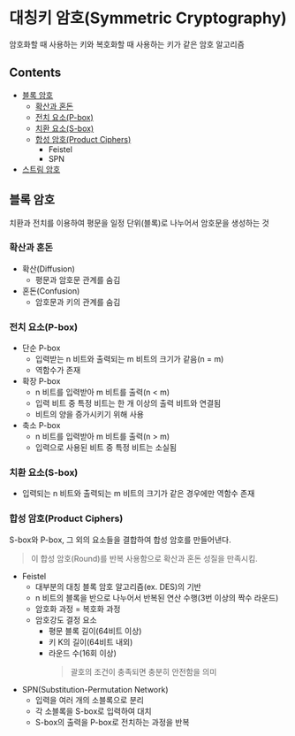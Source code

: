대칭키 암호(Symmetric Cryptography)
===

암호화할 때 사용하는 키와 복호화할 때 사용하는 키가 같은 암호 알고리즘

Contents
---

- [블록 암호](#블록-암호)
  - [확산과 혼돈](#확산과-혼돈)
  - [전치 요소(P-box)](#전치-요소P-box)
  - [치환 요소(S-box)](#치환-요소S-box)
  - [합성 암호(Product Ciphers)](#합성-암호Product-Ciphers)
    - Feistel
    - SPN
- [스트림 암호](#스트림-암호)

블록 암호
---

치환과 전치를 이용하여 평문을 일정 단위(블록)로 나누어서 암호문을 생성하는 것

### 확산과 혼돈

- 확산(Diffusion)
  - 평문과 암호문 관계를 숨김
- 혼돈(Confusion)
  - 암호문과 키의 관계를 숨김

### 전치 요소(P-box)

- 단순 P-box
  - 입력받는 n 비트와 출력되는 m 비트의 크기가 같음(n = m)
  - 역함수가 존재
- 확장 P-box
  - n 비트를 입력받아 m 비트를 출력(n < m)
  - 입력 비트 중 특정 비트는 한 개 이상의 출력 비트와 연결됨
  - 비트의 양을 증가시키기 위해 사용
- 축소 P-box
  - n 비트를 입력받아 m 비트를 출력(n > m)
  - 입력으로 사용된 비트 중 특정 비트는 소실됨

### 치환 요소(S-box)

- 입력되는 n 비트와 출력되는 m 비트의 크기가 같은 경우에만 역함수 존재

### 합성 암호(Product Ciphers)

S-box와 P-box, 그 외의 요소들을 결합하여 합성 암호를 만들어낸다.
> 이 합성 암호(Round)를 반복 사용함으로 확산과 혼돈 성질을 만족시킴.

- Feistel
  - 대부분의 대칭 블록 암호 알고리즘(ex. DES)의 기반
  - n 비트의 블록을 반으로 나누어서 반복된 연산 수행(3번 이상의 짝수 라운드)
  - 암호화 과정 = 복호화 과정
  - 암호강도 결정 요소
    - 평문 블록 길이(64비트 이상)
    - 키 K의 길이(64비트 내외)
    - 라운드 수(16회 이상)
        > 괄호의 조건이 충족되면 충분히 안전함을 의미
- SPN(Substitution-Permutation Network)
  - 입력을 여러 개의 소블록으로 분리
  - 각 소블록을 S-box로 입력하여 대치
  - S-box의 출력을 P-box로 전치하는 과정을 반복
